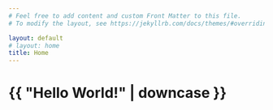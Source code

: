 ```yaml
---
# Feel free to add content and custom Front Matter to this file.
# To modify the layout, see https://jekyllrb.com/docs/themes/#overriding-theme-defaults

layout: default
# layout: home
title: Home
---
```

<h1>{{ "Hello World!" | downcase }}</h1>
